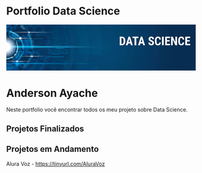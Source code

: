 # Portfolio Data Science

![Screenshot](image.png)


# Anderson Ayache 
Neste portfolio você encontrar todos os meu projeto sobre Data Science.

## Projetos Finalizados


## Projetos em Andamento
Alura Voz - https://tinyurl.com/AluraVoz

